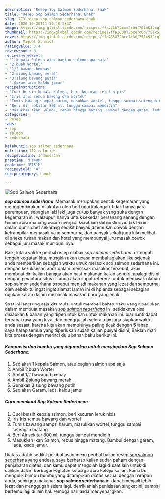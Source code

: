 ```yaml
---
description: "Resep Sop Salmon Sederhana, Enak"
title: "Resep Sop Salmon Sederhana, Enak"
slug: 773-resep-sop-salmon-sederhana-enak
date: 2020-10-20T11:56:48.583Z
image: https://img-global.cpcdn.com/recipes/ffa283872bce7c8d/751x532cq70/sop-salmon-sederhana-foto-resep-utama.jpg
thumbnail: https://img-global.cpcdn.com/recipes/ffa283872bce7c8d/751x532cq70/sop-salmon-sederhana-foto-resep-utama.jpg
cover: https://img-global.cpcdn.com/recipes/ffa283872bce7c8d/751x532cq70/sop-salmon-sederhana-foto-resep-utama.jpg
author: Miguel Schmidt
ratingvalue: 3.4
reviewcount: 8
recipeingredient:
- "1 kepala Salmon atau bagian salmon apa saja"
- "2 buah Wortel"
- "1/2 bawang bombay"
- "2 siung bawang merah"
- "3 siung bawang putih"
- " Garam lada kaldu jamur"
recipeinstructions:
- "Cuci bersih kepala salmon, beri kucuran jeruk nipis"
- "Iris Iris semua bawang dan wortel"
- "Tumis bawang sampai harum, masukkan wortel, tunggu sampai setengah matang"
- "Beri Air sekitar 800 ml, tunggu sampai mendidih"
- "Masukkan Ikan Salmon, rebus hingga matang. Bumbui dengan garam, lada, kaldu jamur."
categories:
- Resep
tags:
- sop
- salmon
- sederhana

katakunci: sop salmon sederhana 
nutrition: 112 calories
recipecuisine: Indonesian
preptime: "PT40M"
cooktime: "PT51M"
recipeyield: "4"
recipecategory: Lunch

---
```



![Sop Salmon Sederhana](https://img-global.cpcdn.com/recipes/ffa283872bce7c8d/751x532cq70/sop-salmon-sederhana-foto-resep-utama.jpg)

<b><i>sop salmon sederhana</i></b>, Memasak merupakan bentuk kegemaran yang menggembirakan dilakukan oleh berbagai kalangan. tidak hanya para perempuan, sebagian laki laki juga cukup banyak yang suka dengan kegemaran ini. walaupun hanya untuk sekedar bersenang senang dengan teman atau memang sudah menjadi kesukaan dalam dirinya. tak heran dalam dunia chef sekarang sedikit banyak ditemukan cowok dengan ketrampilan memasak yang sempurna, dan banyak sekali juga kita melihat di aneka rumah makan dan hotel yang mempunyai juru masak cowok sebagai juru masak mumpuni nya.

Baik, kita awali ke perihal resep olahan <i>sop salmon sederhana</i>. di tengah tengah kegiatan kita, mungkin akan terasa membahagiakan jika sejenak anda memberikan sebagian waktu untuk meracik sop salmon sederhana ini. dengan kesuksesan anda dalam memasak masakan tersebut, akan membuat diri kalian bangga akan hasil makanan kalian sendiri. apalagi disini dengan perantara situs ini anda akan dapat referensi untuk memasak olahan <u>sop salmon sederhana</u> tersebut menjadi makanan yang lezat dan sempurna, oleh sebab itu ingat ingat alamat laman ini di hp anda sebagai sebagian rujukan kalian dalam memasak masakan baru yang enak.




Saat ini langsung saja kita mulai untuk membeli bahan baku yang diperlukan dalam membuat masakan <u><i>sop salmon sederhana</i></u> ini. setidaknya bisa disiapkan <b>6</b> bahan yang diperuntuk kan untuk makanan ini. biar nanti dapat tercapai rasa yang lezat dan menggugah selera. dan juga siapkan waktu anda sesaat, karena kita akan memulainya paling tidak dengan <b>5</b> tahap. saya harap semua yang diperlukan sudah kalian punyai disini, Baiklah mari kita proses dengan merinci dulu bahan baku berikut ini.

<!--inarticleads1-->

##### Komposisi dan bumbu yang digunakan untuk menyiapkan Sop Salmon Sederhana:

1. Sediakan 1 kepala Salmon, atau bagian salmon apa saja
1. Ambil 2 buah Wortel
1. Ambil 1/2 bawang bombay
1. Ambil 2 siung bawang merah
1. Gunakan 3 siung bawang putih
1. Sediakan  Garam, lada, kaldu jamur




<!--inarticleads2-->

##### Cara membuat Sop Salmon Sederhana:

1. Cuci bersih kepala salmon, beri kucuran jeruk nipis
1. Iris Iris semua bawang dan wortel
1. Tumis bawang sampai harum, masukkan wortel, tunggu sampai setengah matang
1. Beri Air sekitar 800 ml, tunggu sampai mendidih
1. Masukkan Ikan Salmon, rebus hingga matang. Bumbui dengan garam, lada, kaldu jamur.




Diatas adalah sedikit pembahasan menu perihal bahan resep <u>sop salmon sederhana</u> yang endess. saya berharap kalian sudah paham dengan penjabaran diatas, dan kamu dapat mengolah lagi di saat lain untuk di sajikan dalam berbagai kegiatan keluarga atau kolega kalian. kamu bs mengulik bumbu bumbu yang ditampilkan diatas sesuai dengan harapan anda, sehingga makanan <b>sop salmon sederhana</b> ini dapat menjadi lebih lezat dan menggugah selera lagi. demikianlah penjelasan singkat ini, sampai bertemu lagi di lain hal. semoga hari anda menyenangkan.
